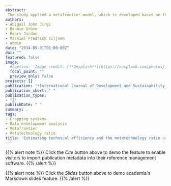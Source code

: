```yaml
---
abstract:
 The study applied a metafrontier model, which is developed based on the idea that different groups of cropping systems use different technology set. The analysis is applied to the meta-cost efficiency of 98 monocroppers and 158 intercroppers. The results reveal that based on the metatechnology ratio, millet/cowpea group were more technically efficient followed by the sorghum/cowpea group. The sorghum groups were less technically efficient. This suggests that crop diversification in order to manage risk sources has the potential of improving crop productivity in Kebbi State. Crop combinations, however, prove to play an important role. Care should be taken to select the optimal combination of crops to include in the intercropping system.
authors:
- Abigail John Jirgi
- Bennie Gróve
- Henry Jordan 
- Machiel Fredrick Viljoen
- admin
date: "2014-09-01T01:00:00Z"
doi: ""
featured: false
image:
  #caption: 'Image credit: [**Unsplash**](https://unsplash.com/photos/jdD8gXaTZsc)'
  focal_point: ""
  preview_only: false
projects: []
publication: '*International Journal of Development and Sustainability 3(7)*:1538-1548'
publication_short: " "
publication_types:
- "2"
publishDate: " "
summary: .
tags:
- Cropping systems
- Data envelopment analysis
- Metafrontier
- Metatechnology ratio 
title: 'Estimating technical efficiency and the metatechnology ratio using the metafrontier approach for cropping systems in Kebbi State,Nigeria'
---
```

{{% alert note %}}
Click the *Cite* button above to demo the feature to enable visitors to import publication metadata into their reference management software.
{{% /alert %}}

{{% alert note %}}
Click the *Slides* button above to demo academia's Markdown slides feature.
{{% /alert %}}
